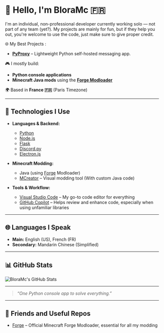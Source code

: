 # 👋 Hello, I'm BloraMc 🇫🇷

I'm an individual, non-professional developer currently working solo — not part of any team (yet?).
My projects are mainly for fun, but if they help you out, you're welcome to use the code, just make sure to give proper credit.

🌐 My Best Projects : 
- [**PyProxy**](https://files.minecraftforge.net/) – Lightweight Python self-hosted messaging app.

🎮 I mostly build:
- **Python console applications**
- **Minecraft Java mods** using the [**Forge Modloader**](https://files.minecraftforge.net/)

🌍 Based in **France 🇫🇷** (Paris Timezone)

---

## 🔧 Technologies I Use

- **Languages & Backend:**
  - [Python](https://www.python.org/)
  - [Node.js](https://nodejs.org/)
  - [Flask](https://flask.palletsprojects.com/)
  - [Discord.py](https://discordpy.readthedocs.io/)
  - [Electron.js](https://www.electronjs.org/)

- **Minecraft Modding:**
  - Java (using [Forge](https://mcforge.readthedocs.io/) Modloader)
  - [MCreator](https://mcreator.net/) – Visual modding tool (With custom Java code)

- **Tools & Workflow:**
  - [Visual Studio Code](https://code.visualstudio.com/) – My go-to code editor for everything
  - [GitHub Copilot](https://github.com/features/copilot) – Helps review and enhance code, especially when using unfamiliar libraries

---

## 🌐 Languages I Speak

- **Main:** English (US), French (FR)  
- **Secondary:** Mandarin Chinese (Simplified)

---

## 📊 GitHub Stats

![BloraMc's GitHub Stats](https://github-readme-stats.vercel.app/api?username=BloraMc&show_icons=true&theme=tokyonight)

---

> _“One Python console app to solve everything.”_

---


## 🤝 Friends and Useful Repos

- [Forge](https://github.com/MinecraftForge/MinecraftForge) – Official Minecraft Forge Modloader, essential for all my modding
